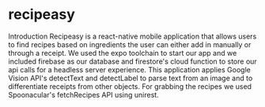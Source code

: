 # recipeasy

Introduction
Recipeasy is a react-native mobile application that allows users to find recipes based on ingredients the user can either add in manually or through a receipt. We used the expo toolchain to start our app and we included firebase as our database and firestore's cloud function to store our api calls for a headless server experience. This application applies Google Vision API's detectText and detectLabel to parse text from an image and to differentiate receipts from other objects. For grabbing the recipes we used Spoonacular's fetchRecipes API using unirest.
